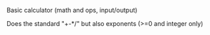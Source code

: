 Basic calculator (math and ops, input/output)

Does the standard "+-*/" but also exponents (>=0 and integer only)
